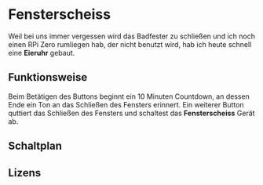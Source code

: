 # Fensterscheiss
Weil bei uns immer vergessen wird das Badfester zu schließen und ich 
noch einen RPi Zero rumliegen hab, der nicht benutzt wird, hab ich
heute schnell eine __Eieruhr__ gebaut.

## Funktionsweise
Beim Betätigen des Buttons beginnt ein 10 Minuten Countdown, an dessen
Ende ein Ton an das Schließen des Fensters erinnert. Ein weiterer Button
quttiert das Schließen des Fensters und schaltest das __Fensterscheiss__
Gerät ab.

## Schaltplan

## Lizens


